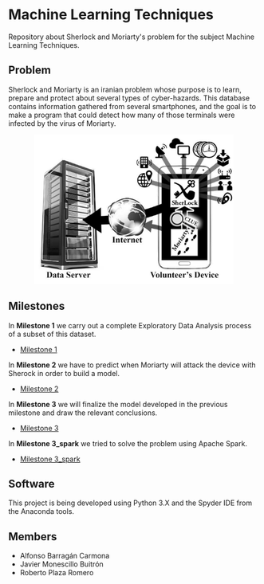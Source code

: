 # Machine Learning Techniques
Repository about Sherlock and Moriarty's problem for the subject Machine Learning Techniques.

## Problem
Sherlock and Moriarty is an iranian problem whose purpose is to learn, prepare and protect about several types of cyber-hazards. This database contains information gathered from several smartphones, and the goal is to make a program that could detect how many of those terminals were infected by the virus of Moriarty.

<p align="center">
  <img width="400" height="300" src="https://github.com/RoberPlaza/MachineLearningLAB/blob/master/resources/img/1.png">
</p>

## Milestones
In **Milestone 1** we carry out a complete Exploratory Data Analysis process of a subset of this dataset.

* [Milestone 1](https://github.com/RoberPlaza/MachineLearningLAB/tree/master/milestone1)

In **Milestone 2**  we have to predict when Moriarty will attack the device with Sherock in order to build a model.
* [Milestone 2](https://github.com/RoberPlaza/MachineLearningLAB/tree/master/milestone2)

In **Milestone 3**  we will finalize the model developed in the previous milestone and draw the relevant conclusions.
* [Milestone 3](https://github.com/RoberPlaza/MachineLearningLAB/tree/master/milestone3)

In **Milestone 3_spark** we tried to solve the problem using Apache Spark.
* [Milestone 3_spark](https://github.com/RoberPlaza/MachineLearningLAB/tree/master/milestone3_spark)

## Software
This project is being developed using Python 3.X and the Spyder IDE from the Anaconda tools.
## Members
* Alfonso Barragán Carmona
* Javier Monescillo Buitrón
* Roberto Plaza Romero
